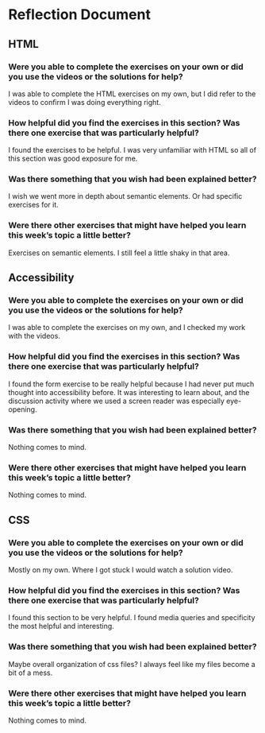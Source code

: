 # Reflection Document

## HTML

### Were you able to complete the exercises on your own or did you use the videos or the solutions for help?

I was able to complete the HTML exercises on my own, but I did refer to the videos to confirm I was doing everything right.

### How helpful did you find the exercises in this section? Was there one exercise that was particularly helpful?

I found the exercises to be helpful. I was very unfamiliar with HTML so all of this section was good exposure for me.

### Was there something that you wish had been explained better?

I wish we went more in depth about semantic elements. Or had specific exercises for it.

### Were there other exercises that might have helped you learn this week’s topic a little better?

Exercises on semantic elements. I still feel a little shaky in that area.

## Accessibility

### Were you able to complete the exercises on your own or did you use the videos or the solutions for help?

I was able to complete the exercises on my own, and I checked my work with the videos.

### How helpful did you find the exercises in this section? Was there one exercise that was particularly helpful?

I found the form exercise to be really helpful because I had never put much thought into accessibility before. It was interesting to learn about, and the discussion activity where we used a screen reader was especially eye-opening.

### Was there something that you wish had been explained better?

Nothing comes to mind.

### Were there other exercises that might have helped you learn this week’s topic a little better?

Nothing comes to mind.

## CSS

### Were you able to complete the exercises on your own or did you use the videos or the solutions for help?

Mostly on my own. Where I got stuck I would watch a solution video.

### How helpful did you find the exercises in this section? Was there one exercise that was particularly helpful?

I found this section to be very helpful. I found media queries and specificity the most helpful and interesting.

### Was there something that you wish had been explained better?

Maybe overall organization of css files? I always feel like my files become a bit of a mess.

### Were there other exercises that might have helped you learn this week’s topic a little better?

Nothing comes to mind.
